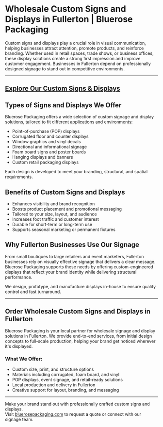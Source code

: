 # Wholesale Custom Signs and Displays in Fullerton | Bluerose Packaging

Custom signs and displays play a crucial role in visual communication, helping businesses attract attention, promote products, and reinforce branding. Whether used in retail spaces, trade shows, or business offices, these display solutions create a strong first impression and improve customer engagement. Businesses in Fullerton depend on professionally designed signage to stand out in competitive environments.

---
[Explore Our Custom Signs & Displays](https://www.bluerosepackaging.com/product-category/custom-products/signs-and-displays/)
---

## Types of Signs and Displays We Offer

Bluerose Packaging offers a wide selection of custom signage and display solutions, tailored to fit different applications and environments:

- Point-of-purchase (POP) displays  
- Corrugated floor and counter displays  
- Window graphics and vinyl decals  
- Directional and informational signage  
- Foam board signs and poster boards  
- Hanging displays and banners  
- Custom retail packaging displays

Each design is developed to meet your branding, structural, and spatial requirements.

## Benefits of Custom Signs and Displays

- Enhances visibility and brand recognition  
- Boosts product placement and promotional messaging  
- Tailored to your size, layout, and audience  
- Increases foot traffic and customer interest  
- Durable for short-term or long-term use  
- Supports seasonal marketing or permanent fixtures

## Why Fullerton Businesses Use Our Signage

From small boutiques to large retailers and event marketers, Fullerton businesses rely on visually effective signage that delivers a clear message. Bluerose Packaging supports these needs by offering custom-engineered displays that reflect your brand identity while delivering structural performance.

We design, prototype, and manufacture displays in-house to ensure quality control and fast turnaround.

---

## Order Wholesale Custom Signs and Displays in Fullerton

Bluerose Packaging is your local partner for wholesale signage and display solutions in Fullerton. We provide end-to-end services, from initial design concepts to full-scale production, helping your brand get noticed wherever it's displayed.

### What We Offer:

- Custom size, print, and structure options  
- Materials including corrugated, foam board, and vinyl  
- POP displays, event signage, and retail-ready solutions  
- Local production and delivery in Fullerton  
- Creative support for layout, branding, and messaging

---

Make your brand stand out with professionally crafted custom signs and displays.  
Visit [bluerosepackaging.com](https://www.bluerosepackaging.com) to request a quote or connect with our signage team.
